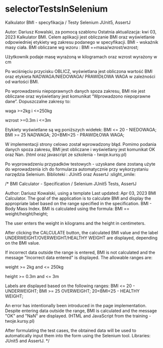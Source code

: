 # selectorTestsInSelenium

Kalkulator BMI - specyfikacja / Testy Selenium JUnit5, AssertJ


Autor: Dariusz Kowalski, 
za pomocą szablonu
Ostatnia aktualizacja: kwi 03, 2023
Kalkulator BMI. Celem aplikacji jest obliczanie BMI oraz wyświetlanie odpowiedniej etykiety wg zakresu podanego w specyfikacji. BMI - wskaźnik masy ciała. BMI obliczane wg wzoru : BMI ==masa/wzrost/wzrost;

Użytkownik podaje masę wyrażoną w kilogramach oraz wzrost wyrażony w cm

Po wciśnięciu przycisku OBLICZ, wyświetlana jest obliczona wartość BMI oraz etykieta NADWAGA/NIEDOWAGA/ PRAWIDŁOWA WAGA w zależności od wartości BMI.

Po wprowadzeniu niepoprawnych danych spoza zakresu, BMI nie jest obliczane oraz wyświetlany jest komunikat “Wprowadzono niepoprawne dane”. Dopuszczalne zakresy to:

waga >=2kg i <=250kg

wzrost >=0.3m i <=3m

Etykiety wyświetlane są wg poniższych widełek: BMI <= 20 - NIEDOWAGA; BMI >= 25 NADWAGA; 20<BMI<25 - PRAWIDŁOWA WAGA;

W implementacji strony celowo został wprowadzony błąd. Pomimo podania danych spoza zakresu, BMI jest obliczane i wyświetlany jest komunikat OK oraz Nan. (html oraz javascript ze szkolenia - twoje.kursy.pl)

 

Po wyprowadzeniu przypadków testowych - uzyskane dane zostaną użyte do wprowadzenia ich do formularza automatycznie przy wykorzystaniu narzędzia Selenium. Biblioteki : JUnit5 oraz AssertJ :slight_smile: 

/*
BMI Calculator - Specification / Selenium JUnit5 Tests, AssertJ

Author: Dariusz Kowalski,
using a template
Last updated: Apr 03, 2023
BMI Calculator. The goal of the application is to calculate BMI and display the appropriate label based on the range specified in the specification. BMI - Body Mass Index. BMI is calculated using the formula: BMI == weight/height/height;

The user enters the weight in kilograms and the height in centimeters.

After clicking the CALCULATE button, the calculated BMI value and the label UNDERWEIGHT/OVERWEIGHT/HEALTHY WEIGHT are displayed, depending on the BMI value.

If incorrect data outside the range is entered, BMI is not calculated and the message "Incorrect data entered" is displayed. The allowable ranges are:

weight >= 2kg and <= 250kg

height >= 0.3m and <= 3m

Labels are displayed based on the following ranges: BMI <= 20 - UNDERWEIGHT; BMI >= 25 OVERWEIGHT; 20<BMI<25 - HEALTHY WEIGHT;

An error has intentionally been introduced in the page implementation. Despite entering data outside the range, BMI is calculated and the message "OK" and "NaN" are displayed. (HTML and JavaScript from the training - twoje.kursy.pl)

After formulating the test cases, the obtained data will be used to automatically input them into the form using the Selenium tool. Libraries: JUnit5 and AssertJ.
*/
